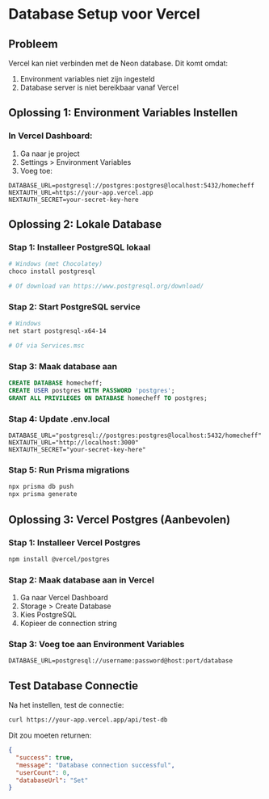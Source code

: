 # Database Setup voor Vercel

## Probleem
Vercel kan niet verbinden met de Neon database. Dit komt omdat:
1. Environment variables niet zijn ingesteld
2. Database server is niet bereikbaar vanaf Vercel

## Oplossing 1: Environment Variables Instellen

### In Vercel Dashboard:
1. Ga naar je project
2. Settings > Environment Variables
3. Voeg toe:

```
DATABASE_URL=postgresql://postgres:postgres@localhost:5432/homecheff
NEXTAUTH_URL=https://your-app.vercel.app
NEXTAUTH_SECRET=your-secret-key-here
```

## Oplossing 2: Lokale Database

### Stap 1: Installeer PostgreSQL lokaal
```bash
# Windows (met Chocolatey)
choco install postgresql

# Of download van https://www.postgresql.org/download/
```

### Stap 2: Start PostgreSQL service
```bash
# Windows
net start postgresql-x64-14

# Of via Services.msc
```

### Stap 3: Maak database aan
```sql
CREATE DATABASE homecheff;
CREATE USER postgres WITH PASSWORD 'postgres';
GRANT ALL PRIVILEGES ON DATABASE homecheff TO postgres;
```

### Stap 4: Update .env.local
```
DATABASE_URL="postgresql://postgres:postgres@localhost:5432/homecheff"
NEXTAUTH_URL="http://localhost:3000"
NEXTAUTH_SECRET="your-secret-key-here"
```

### Stap 5: Run Prisma migrations
```bash
npx prisma db push
npx prisma generate
```

## Oplossing 3: Vercel Postgres (Aanbevolen)

### Stap 1: Installeer Vercel Postgres
```bash
npm install @vercel/postgres
```

### Stap 2: Maak database aan in Vercel
1. Ga naar Vercel Dashboard
2. Storage > Create Database
3. Kies PostgreSQL
4. Kopieer de connection string

### Stap 3: Voeg toe aan Environment Variables
```
DATABASE_URL=postgresql://username:password@host:port/database
```

## Test Database Connectie

Na het instellen, test de connectie:
```bash
curl https://your-app.vercel.app/api/test-db
```

Dit zou moeten returnen:
```json
{
  "success": true,
  "message": "Database connection successful",
  "userCount": 0,
  "databaseUrl": "Set"
}
```

